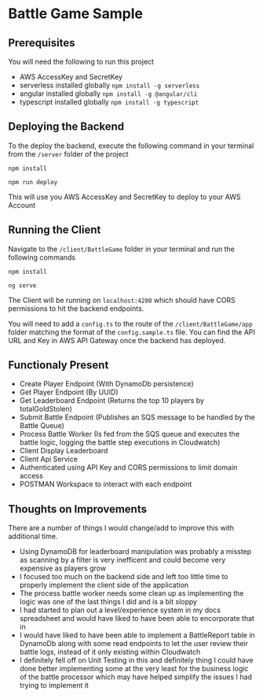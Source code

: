 # Battle Game Sample

## Prerequisites 
You will need the following to run this project
- AWS AccessKey and SecretKey
- serverless installed globally `npm install -g serverless`
- angular installed globally `npm install -g @angular/cli`
- typescript installed globally `npm install -g typescript`

## Deploying the Backend
To the deploy the backend, execute the following command in your terminal from the `/server` folder of the project

`npm install`

`npm run deploy`

This will use you AWS AccessKey and SecretKey to deploy to your AWS Account

## Running the Client
Navigate to the `/client/BattleGame` folder in your terminal and run the following commands

`npm install`

`ng serve`

The Client will be running on `localhost:4200` which should have CORS permissions to hit the backend endpoints.

You will need to add a `config.ts` to the route of the `/client/BattleGame/app` folder matching the format of the `config.sample.ts` file. You can find the API URL and Key in AWS API Gateway once the backend has deployed.

## Functionaly Present
- Create Player Endpoint (With DynamoDb persistence)
- Get Player Endpoint (By UUID)
- Get Leaderboard Endpoint (Returns the top 10 players by totalGoldStolen)
- Submit Battle Endpoint (Publishes an SQS message to be handled by the Battle Queue)
- Process Battle Worker (Is fed from the SQS queue and executes the battle logic, logging the battle step executions in Cloudwatch)
- Client Display Leaderboard
- Client Api Service
- Authenticated using API Key and CORS permissions to limit domain access
- POSTMAN Workspace to interact with each endpoint

## Thoughts on Improvements
There are a number of things I would change/add to improve this with additional time.

- Using DynamoDB for leaderboard manipulation was probably a misstep as scanning by a filter is very inefficent and could become very expensive as players grow
- I focused too much on the backend side and left too little time to properly implement the client side of the application
- The process battle worker needs some clean up as implementing the logic was one of the last things I did and is a bit sloppy
- I had started to plan out a level/experience system in my docs spreadsheet and would have liked to have been able to encorporate that in
- I would have liked to have been able to implement a BattleReport table in DynamoDb along with some read endpoints to let the user review their battle logs, instead of it only existing within Cloudwatch
- I definitely fell off on Unit Testing in this and definitely thing I could have done better implementing some at the very least for the business logic of the battle processor which may have helped simplify the issues I had trying to implement it
